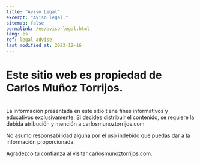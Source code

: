 ```yaml
---
title: "Aviso Legal"
excerpt: "Aviso legal."
sitemap: false
permalink: /es/aviso-legal.html
lang: es
ref: legal advise
last_modified_at: 2023-12-16
---
```


# Este sitio web es propiedad de Carlos Muñoz Torrijos. 
<br>
La información presentada en este sitio tiene fines informativos y educativos exclusivamente. Si decides distribuir el contenido, se requiere la debida atribución y mención a carlosmunoztorrijos.com

No asumo responsabilidad alguna por el uso indebido que puedas dar a la información proporcionada.

Agradezco tu confianza al visitar carlosmunoztorrijos.com.